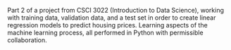 Part 2 of a project from CSCI 3022 (Introduction to Data Science), working with training data, validation data, and a test set in order to create linear regression models to predict housing prices. Learning aspects of the machine learning process, all performed in Python with permissible collaboration.

